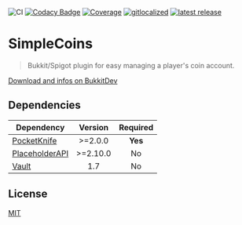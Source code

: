 ![CI](https://github.com/axelrindle/SimpleCoins/workflows/CI/badge.svg)
[![Codacy Badge](https://app.codacy.com/project/badge/Grade/e7a64f286b0b41a498d52dedcdad33a1)](https://www.codacy.com/manual/axelrindle/SimpleCoins?utm_source=github.com&amp;utm_medium=referral&amp;utm_content=axelrindle/SimpleCoins&amp;utm_campaign=Badge_Grade)
[![Coverage](https://app.codacy.com/project/badge/Coverage/e7a64f286b0b41a498d52dedcdad33a1)](https://www.codacy.com/manual/axelrindle/SimpleCoins?utm_source=github.com&utm_medium=referral&utm_content=axelrindle/SimpleCoins&utm_campaign=Badge_Coverage)
[![gitlocalized ](https://gitlocalize.com/repo/5042/whole_project/badge.svg)](https://gitlocalize.com/repo/5042/whole_project?utm_source=badge)
[![latest release](https://img.shields.io/github/v/release/axelrindle/SimpleCoins?include_prereleases)](https://github.com/axelrindle/SimpleCoins/releases/latest)

# SimpleCoins

> Bukkit/Spigot plugin for easy managing a player's coin account.

[Download and infos on BukkitDev](https://dev.bukkit.org/projects/simplecoins)

## Dependencies

| Dependency                                                         | Version  | Required |
| ------------------------------------------------------------------ |:--------:|:--------:|
| [PocketKnife](https://github.com/axelrindle/PocketKnife/)          | >=2.0.0  | **Yes**  |
| [PlaceholderAPI](https://github.com/PlaceholderAPI/PlaceholderAPI) | >=2.10.0 | No       |
| [Vault](https://github.com/MilkBowl/Vault)                         | 1.7      | No       |

## License

[MIT](LICENSE)
